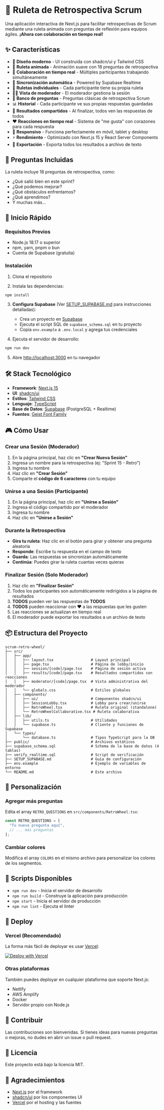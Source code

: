 # 🎡 Ruleta de Retrospectiva Scrum

Una aplicación interactiva de Next.js para facilitar retrospectivas de Scrum mediante una ruleta animada con preguntas de reflexión para equipos ágiles. **¡Ahora con colaboración en tiempo real!**

## ✨ Características

- 🎨 **Diseño moderno** - UI construida con shadcn/ui y Tailwind CSS
- 🎡 **Ruleta animada** - Animación suave con 18 preguntas de retrospectiva
- 👥 **Colaboración en tiempo real** - Múltiples participantes trabajando simultáneamente
- 🔄 **Sincronización automática** - Powered by Supabase Realtime
- 🎯 **Ruletas individuales** - Cada participante tiene su propia ruleta
- 👨‍💼 **Vista de moderador** - El moderador gestiona la sesión
- 📝 **Banco de preguntas** - Preguntas clásicas de retrospectiva Scrum
- 📊 **Historial** - Cada participante ve sus propias respuestas guardadas
- 🎉 **Resultados compartidos** - Al finalizar, todos ven las respuestas de todos
- ❤️ **Reacciones en tiempo real** - Sistema de "me gusta" con corazones para cada respuesta
- 📱 **Responsivo** - Funciona perfectamente en móvil, tablet y desktop
- ⚡ **Rendimiento** - Optimizado con Next.js 15 y React Server Components
- 💾 **Exportación** - Exporta todos los resultados a archivo de texto

## 🎯 Preguntas Incluidas

La ruleta incluye 18 preguntas de retrospectiva, como:

- ¿Qué salió bien en este sprint?
- ¿Qué podemos mejorar?
- ¿Qué obstáculos enfrentamos?
- ¿Qué aprendimos?
- Y muchas más...

## 🚀 Inicio Rápido

### Requisitos Previos

- Node.js 18.17 o superior
- npm, yarn, pnpm o bun
- Cuenta de Supabase (gratuita)

### Instalación

1. Clona el repositorio

2. Instala las dependencias:

```bash
npm install
```

3. **Configura Supabase** (Ver [SETUP_SUPABASE.md](SETUP_SUPABASE.md) para instrucciones detalladas):
   - Crea un proyecto en [Supabase](https://supabase.com)
   - Ejecuta el script SQL de `supabase_schema.sql` en tu proyecto
   - Copia `env.example` a `.env.local` y agrega tus credenciales

4. Ejecuta el servidor de desarrollo:

```bash
npm run dev
```

5. Abre [http://localhost:3000](http://localhost:3000) en tu navegador

## 🛠️ Stack Tecnológico

- **Framework**: [Next.js 15](https://nextjs.org/)
- **UI**: [shadcn/ui](https://ui.shadcn.com/)
- **Estilos**: [Tailwind CSS](https://tailwindcss.com/)
- **Lenguaje**: [TypeScript](https://www.typescriptlang.org/)
- **Base de Datos**: [Supabase](https://supabase.com/) (PostgreSQL + Realtime)
- **Fuentes**: [Geist Font Family](https://vercel.com/font)

## 🎮 Cómo Usar

### Crear una Sesión (Moderador)

1. En la página principal, haz clic en **"Crear Nueva Sesión"**
2. Ingresa un nombre para la retrospectiva (ej: "Sprint 15 - Retro")
3. Ingresa tu nombre
4. Haz clic en **"Crear Sesión"**
5. Comparte el **código de 6 caracteres** con tu equipo

### Unirse a una Sesión (Participante)

1. En la página principal, haz clic en **"Unirse a Sesión"**
2. Ingresa el código compartido por el moderador
3. Ingresa tu nombre
4. Haz clic en **"Unirse a Sesión"**

### Durante la Retrospectiva

- **Gira tu ruleta**: Haz clic en el botón para girar y obtener una pregunta aleatoria
- **Responde**: Escribe tu respuesta en el campo de texto
- **Guarda**: Las respuestas se sincronizan automáticamente
- **Continúa**: Puedes girar la ruleta cuantas veces quieras

### Finalizar Sesión (Solo Moderador)

1. Haz clic en **"Finalizar Sesión"**
2. Todos los participantes son automáticamente redirigidos a la página de resultados
3. **TODOS** pueden ver las respuestas de **TODOS**
4. **TODOS** pueden reaccionar con ❤️ a las respuestas que les gusten
5. Las reacciones se actualizan en tiempo real
6. El moderador puede exportar los resultados a un archivo de texto

## 📦 Estructura del Proyecto

```
scrum-retro-wheel/
├── src/
│   ├── app/
│   │   ├── layout.tsx                 # Layout principal
│   │   ├── page.tsx                   # Página de lobby/inicio
│   │   ├── session/[code]/page.tsx    # Página de sesión activa
│   │   ├── results/[code]/page.tsx    # Resultados compartidos con reacciones
│   │   ├── moderator/[code]/page.tsx  # Vista administrativa del moderador
│   │   └── globals.css                # Estilos globales
│   ├── components/
│   │   ├── ui/                        # Componentes shadcn/ui
│   │   ├── SessionLobby.tsx           # Lobby para crear/unirse
│   │   ├── RetroWheel.tsx             # Ruleta original (standalone)
│   │   └── RetroWheelCollaborative.tsx # Ruleta colaborativa
│   ├── lib/
│   │   ├── utils.ts                   # Utilidades
│   │   └── supabase.ts                # Cliente y funciones de Supabase
│   └── types/
│       └── database.ts                # Tipos TypeScript para la DB
├── public/                            # Archivos estáticos
├── supabase_schema.sql                # Schema de la base de datos (4 tablas)
├── verify_realtime.sql                # Script de verificación
├── SETUP_SUPABASE.md                  # Guía de configuración
├── env.example                        # Ejemplo de variables de entorno
└── README.md                          # Este archivo
```

## 🎨 Personalización

### Agregar más preguntas

Edita el array `RETRO_QUESTIONS` en `src/components/RetroWheel.tsx`:

```typescript
const RETRO_QUESTIONS = [
  "Tu nueva pregunta aquí",
  // ... más preguntas
];
```

### Cambiar colores

Modifica el array `COLORS` en el mismo archivo para personalizar los colores de los segmentos.

## 📝 Scripts Disponibles

- `npm run dev` - Inicia el servidor de desarrollo
- `npm run build` - Construye la aplicación para producción
- `npm start` - Inicia el servidor de producción
- `npm run lint` - Ejecuta el linter

## 🚀 Deploy

### Vercel (Recomendado)

La forma más fácil de deployar es usar [Vercel](https://vercel.com/new):

[![Deploy with Vercel](https://vercel.com/button)](https://vercel.com/new)

### Otras plataformas

También puedes deployar en cualquier plataforma que soporte Next.js:

- Netlify
- AWS Amplify
- Docker
- Servidor propio con Node.js

## 🤝 Contribuir

Las contribuciones son bienvenidas. Si tienes ideas para nuevas preguntas o mejoras, no dudes en abrir un issue o pull request.

## 📄 Licencia

Este proyecto está bajo la licencia MIT.

## 🙏 Agradecimientos

- [Next.js](https://nextjs.org/) por el framework
- [shadcn/ui](https://ui.shadcn.com/) por los componentes UI
- [Vercel](https://vercel.com/) por el hosting y las fuentes
